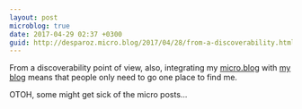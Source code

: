 ```yaml
---
layout: post
microblog: true
date: 2017-04-29 02:37 +0300
guid: http://desparoz.micro.blog/2017/04/28/from-a-discoverability.html
---
```

From a discoverability point of view, also, integrating my [micro.blog](http://desparoz.me) with [my blog](http://desparoz.com) means that people only need to go one place to find me.

OTOH, some might get sick of the micro posts...
